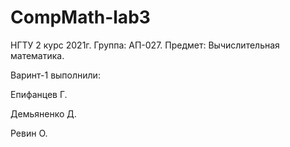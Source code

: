 # CompMath-lab3

НГТУ 2 курс 2021г. Группа: АП-027. Предмет: Вычислительная математика.

Варинт-1 выполнили:

Епифанцев Г.

Демьяненко Д.

Ревин О.
